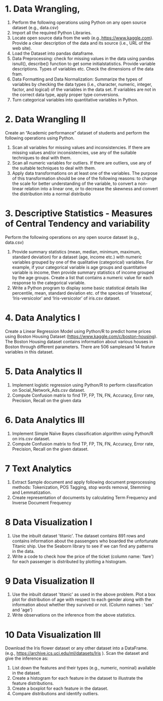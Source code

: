 # 1. Data Wrangling, 
1. Perform the following operations using Python on any open source dataset (e.g., data.csv)
1. Import all the required Python Libraries.
1. Locate open source data from the web (e.g.,https://www.kaggle.com). Provide a clear description of the data and its source (i.e., URL of the web site).
1. Load the Dataset into pandas dataframe.
1. Data Preprocessing: check for missing values in the data using pandas isnull(), describe() function to get some initialstatistics. Provide variable descriptions. Types of variables etc. Check the dimensions of the data fram.
1. Data Formatting and Data Normalization: Summarize the types of variables by checking the data types (i.e., character, numeric, integer, factor, and logical) of the variables in the data set. If variables are not in the correct data type, apply proper type conversions.
6. Turn categorical variables into quantitative variables in Python.

# 2. Data Wrangling II
Create an “Academic performance” dataset of students and perform the
following operations using Python.
1. Scan all variables for missing values and inconsistencies. If there are missing values and/or inconsistencies, use any of the suitable techniques to deal with them.
2. Scan all numeric variables for outliers. If there are outliers, use any of the suitable techniques to deal with them.
3. Apply data transformations on at least one of the variables. The purpose of this transformation should be one of the following reasons: to change the scale for better understanding of the variable, to convert a non-linear relation into a linear one, or to decrease the skewness and convert the distribution into a normal distributio


# 3. Descriptive Statistics - Measures of Central Tendency and variability
Perform the following operations on any open source dataset (e.g., data.csv)
1. Provide summary statistics (mean, median, minimum, maximum, standard deviation) for a dataset (age, income etc.) with numeric variables grouped by one of the qualitative (categorical) variables. For example, if your categorical variable is age groups and quantitative variable is income, then provide summary statistics of income grouped by the age groups. Create a list that contains a numeric value for each response to the categorical variable.
2. Write a Python program to display some basic statistical details like percentile, mean, standard deviation etc. of the species of ‘Irissetosa’, ‘Iris-versicolor’ and ‘Iris-versicolor’ of iris.csv dataset.

# 4. Data Analytics I
Create a Linear Regression Model using Python/R to predict home prices using Boston Housing Dataset (https://www.kaggle.com/c/boston-housing). The Boston Housing dataset contains information about various houses in Boston through different parameters. There are 506 samplesand 14 feature variables in this dataset.

# 5. Data Analytics II
1. Implement logistic regression using Python/R to perform classification on Social_Network_Ads.csv dataset.
2. Compute Confusion matrix to find TP, FP, TN, FN, Accuracy, Error rate, Precision, Recall on the given data

# 6. Data Analytics III
1. Implement Simple Naïve Bayes classification algorithm using Python/R on iris.csv dataset.
2. Compute Confusion matrix to find TP, FP, TN, FN, Accuracy, Error rate, Precision, Recall on the given dataset.

# 7 Text Analytics
1. Extract Sample document and apply following document preprocessing methods: Tokenization, POS Tagging, stop words removal, Stemming and Lemmatization.
2. Create representation of documents by calculating Term Frequency and Inverse Document Frequency

# 8 Data Visualization I
1. Use the inbuilt dataset 'titanic'. The dataset contains 891 rows and contains information about the passengers who boarded the unfortunate Titanic ship. Use the Seaborn library to see if we can find any patterns in the data.
2. Write a code to check how the price of the ticket (column name: 'fare') for each passenger is distributed by plotting a histogram.

# 9 Data Visualization II
1. Use the inbuilt dataset 'titanic' as used in the above problem. Plot a box plot for distribution of age with respect to each gender along with the information about whether they survived or not. (Column names : 'sex' and 'age')
2. Write observations on the inference from the above statistics. 

# 10 Data Visualization III
Download the Iris flower dataset or any other dataset into a DataFrame. (e.g., https://archive.ics.uci.edu/ml/datasets/Iris ). Scan the dataset and give the inference as:
1. List down the features and their types (e.g., numeric, nominal) available in the dataset.
2. Create a histogram for each feature in the dataset to illustrate the feature distributions.
3. Create a boxplot for each feature in the dataset.
4. Compare distributions and identify outliers.
